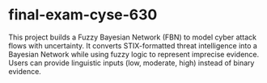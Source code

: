 # final-exam-cyse-630
This project builds a Fuzzy Bayesian Network (FBN) to model cyber attack flows with uncertainty. It converts STIX-formatted threat intelligence into a Bayesian Network while using fuzzy logic to represent imprecise evidence. Users can provide linguistic inputs (low, moderate, high) instead of binary evidence. 
